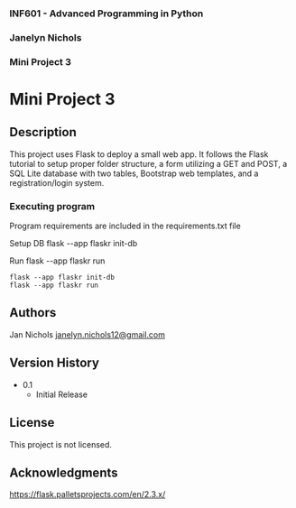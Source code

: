 ### INF601 - Advanced Programming in Python
### Janelyn Nichols
### Mini Project 3


# Mini Project 3

## Description

This project uses Flask to deploy a small web app. It follows the Flask tutorial to setup proper folder structure, a form utilizing a GET and POST, a SQL Lite database with two tables, Bootstrap web templates, and a registration/login system.

### Executing program
Program requirements are included in the requirements.txt file

Setup DB
flask --app flaskr init-db

Run
flask --app flaskr run 
```
flask --app flaskr init-db
flask --app flaskr run
```

## Authors
Jan Nichols
janelyn.nichols12@gmail.com

## Version History
* 0.1
    * Initial Release

## License
This project is not licensed.

## Acknowledgments
https://flask.palletsprojects.com/en/2.3.x/